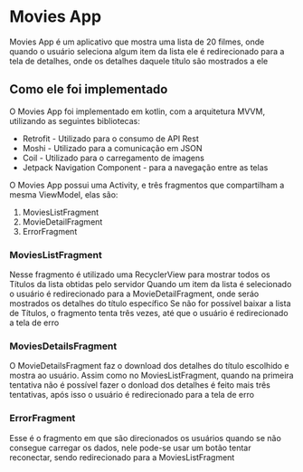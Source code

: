 # Movies App

Movies App é um aplicativo que mostra uma lista de 20 filmes, onde quando o usuário seleciona algum item da lista ele é redirecionado para a tela de detalhes, 
onde os detalhes daquele título são mostrados a ele

## Como ele foi implementado

O Movies App foi implementado em kotlin, com a arquitetura MVVM, utilizando as seguintes bibliotecas:

- Retrofit - Utilizado para o consumo de API Rest
- Moshi - Utilizado para a comunicação em JSON
- Coil - Utilizado para o carregamento de imagens
- Jetpack Navigation Component - para a navegação entre as telas

O Movies App possui uma Activity, e três fragmentos que compartilham a mesma ViewModel, elas são:

1. MoviesListFragment
2. MovieDetailFragment
3. ErrorFragment

### MoviesListFragment

Nesse fragmento é utilizado uma RecyclerView para mostrar todos os Títulos da lista obtidas pelo servidor
Quando um item da lista é selecionado o usuário é redirecionado para a MovieDetailFragment, onde seráo mostrados os detalhes do título específico
Se não for possível baixar a lista de Títulos, o fragmento tenta três vezes, até que o usuário é redirecionado a tela de erro

### MoviesDetailsFragment

O MovieDetailsFragment faz o download dos detalhes do título escolhido e mostra ao usuário. 
Assim como no MoviesListFragment, quando na primeira tentativa não é possível fazer o donload dos detalhes é feito mais três tentativas, 
após isso o usuário é redirecionado para a tela de erro

### ErrorFragment

Esse é o fragmento em que são direcionados os usuários quando se não consegue carregar os dados, nele pode-se usar um botão tentar reconectar, sendo redirecionado para a MoviesListFragment
